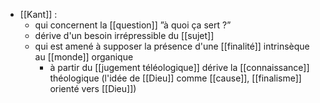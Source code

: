 - [[Kant]] : 
	- qui concernent la [[question]] ”à quoi ça sert ?”
	- dérive d'un besoin irrépressible du [[sujet]]
    - qui est amené à supposer la présence d'une [[finalité]] intrinsèque au [[monde]] organique
      - à partir du [[jugement téléologique]] dérive la [[connaissance]] théologique (l'idée de [[Dieu]] comme [[cause]], [[finalisme]] orienté vers [[Dieu]])
